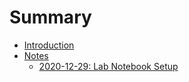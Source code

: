 # Summary 

- [Introduction](./intro.md)
- [Notes]()
    - [2020-12-29: Lab Notebook Setup](./notes/2020-12-29.md)

